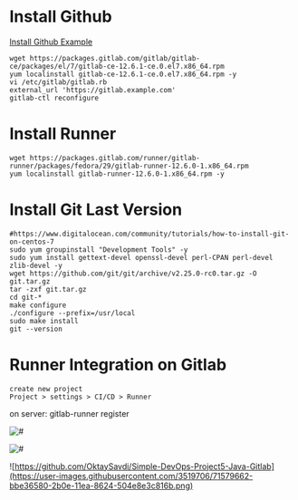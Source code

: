 # [](https://github.com/OktaySavdi/Simple-DevOps-Project5-Java-Gitlab)Install Github
[Install Github Example](https://www.vultr.com/docs/how-to-install-gitlab-community-edition-ce-11-x-on-centos-7)

    wget https://packages.gitlab.com/gitlab/gitlab-ce/packages/el/7/gitlab-ce-12.6.1-ce.0.el7.x86_64.rpm
    yum localinstall gitlab-ce-12.6.1-ce.0.el7.x86_64.rpm -y
    vi /etc/gitlab/gitlab.rb
    external_url 'https://gitlab.example.com'
    gitlab-ctl reconfigure

# [](https://github.com/OktaySavdi/Simple-DevOps-Project5-Java-Gitlab)Install Runner

    wget https://packages.gitlab.com/runner/gitlab-runner/packages/fedora/29/gitlab-runner-12.6.0-1.x86_64.rpm
    yum localinstall gitlab-runner-12.6.0-1.x86_64.rpm -y

# [](https://github.com/OktaySavdi/Simple-DevOps-Project5-Java-Gitlab)Install Git Last Version

    #https://www.digitalocean.com/community/tutorials/how-to-install-git-on-centos-7
    sudo yum groupinstall "Development Tools" -y
    sudo yum install gettext-devel openssl-devel perl-CPAN perl-devel zlib-devel -y
    wget https://github.com/git/git/archive/v2.25.0-rc0.tar.gz -O git.tar.gz
    tar -zxf git.tar.gz
    cd git-*
    make configure
    ./configure --prefix=/usr/local
    sudo make install
    git --version

# [](https://github.com/OktaySavdi/Simple-DevOps-Project5-Java-Gitlab)Runner Integration on Gitlab

    create new project
    Project > settings > CI/CD > Runner

on server:  gitlab-runner register

![# [](https://github.com/OktaySavdi/Simple-DevOps-Project5-Java-Gitlab)](https://user-images.githubusercontent.com/3519706/71579623-83438c00-2b0e-11ea-8558-ba52b60453f1.png)

![# [](https://github.com/OktaySavdi/Simple-DevOps-Project5-Java-Gitlab) ](https://user-images.githubusercontent.com/3519706/71579558-3495f200-2b0e-11ea-9a41-34fdbe6440cc.png)

![https://github.com/OktaySavdi/Simple-DevOps-Project5-Java-Gitlab](https://user-images.githubusercontent.com/3519706/71579662-bbe36580-2b0e-11ea-8624-504e8e3c816b.png)
